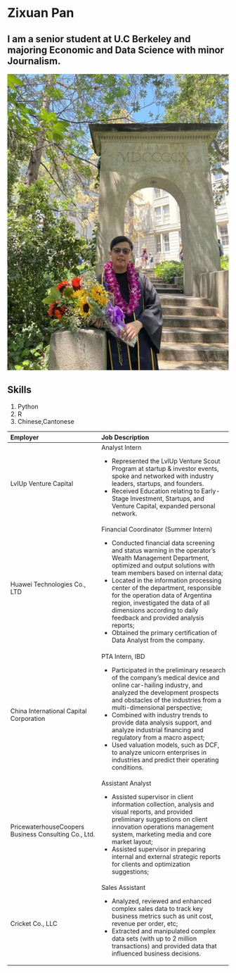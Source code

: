 # Zixuan Pan

## I am a senior student at U.C Berkeley and majoring Economic and Data Science with minor Journalism.

![Image](/pan.jpg)

## Skills
1. Python
2. R
3. Chinese,Cantonese

| Employer | Job Description |
|  :----  | :----  |
| LvIUp Venture Capital | Analyst Intern<ul><li>Represented the LvlUp Venture Scout Program at startup & investor events, spoke and networked with industry leaders, startups, and founders.</li><li>Received Education relating to Early-Stage Investment, Startups, and Venture Capital, expanded personal network.</li></ul>|
| Huawei Technologies Co., LTD | Financial Coordinator (Summer Intern)<ul><li>Conducted financial data screening and status warning in the operator’s Wealth Management Department, optimized and output solutions with team members based on internal data;</li><li>Located in the information processing center of the department, responsible for the operation data of Argentina region, investigated the data of all dimensions according to daily feedback and provided analysis reports;</li><li>Obtained the primary certification of Data Analyst from the company.</li></ul> |
| China International Capital Corporation  |PTA Intern, IBD <ul><li>Participated in the preliminary research of the company’s medical device and online car-hailing industry, and analyzed the development prospects and obstacles of the industries from a multi-dimensional perspective;</li><li>Combined with industry trends to provide data analysis support, and analyze industrial financing and regulatory from a macro aspect;</li><li>Used valuation models, such as DCF, to analyze unicorn enterprises in industries and predict their operating conditions.</li></ul> |
| PricewaterhouseCoopers Business Consulting Co., Ltd.  |Assistant Analyst <ul><li>Assisted supervisor in client information collection, analysis and visual reports, and provided preliminary suggestions on client innovation operations management system, marketing media and core market layout;</li><li>Assisted supervisor in preparing internal and external strategic reports for clients and optimization suggestions; </li></ul> |
| Cricket Co., LLC  |Sales Assistant <ul><li>Analyzed, reviewed and enhanced complex sales data to track key business metrics such as unit cost, revenue per order, etc;</li><li>Extracted and manipulated complex data sets (with up to 2 million transactions) and provided data that influenced business decisions.</li></ul>|


